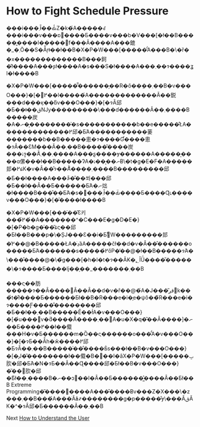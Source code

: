 # How to Fight Schedule Pressure
[//]: # (Version:1.0.0)
���i���܂ł̎��Ԃ̒Z�k�́A�����ꂽ���i���v���ɒ񋟂����Ƃ����v���b�V���[�ł��B�����͍����I�����𔽉f���Ă����A���鎞�_�܂Ō��S�Ȃ̂ŗǂ��ł��B�X�P�W���[�����͂́A���B�\�ȑ��x�������������B���鈳�͂ł����A���ʂł����A�s���S�ł����A���܂��ɂ����ʓI�ł����B

�X�P�W���[�����͂͂������̗��R�ő��݂��܂��B�v���O���}�[�𖱂߂��l�����́A�������������Ă��鋭���d���ϗ��ƃv���O���}�[�ɂȂ邱�Ƃ��ǂ��قǊy���������\���ɗ������Ă��܂����B�����炭�A�ނ��͎��������̍s�����������ɓ��e�����̂ŁA�������������߂邱�Ƃ́A�����������葁�������ɓ��B�����悤�ɂ����Ɠ����悤�ɂȂ��ƐM���Ă��܂��B�����͂����炭���ۂɂ͓��Ă͂܂��܂����A���ʂ͔����ɏ������A�����͔����ɑ傫���ł��B�����ɁA�ނ��͎��ۂɃ\�t�g�E�F�A�����邽�߂ɕK�v�Ȃ��̂ɂ��Ă͌����܂����B���������邱�Ƃ��ł����A���ꎩ�̂��쐬���邱�Ƃ��ł��Ȃ��Ƃ������Ƃ́A�ނ炪�ł����B���̂��Ƃ́A�s�꓊���܂ł̎��Ԃ̈����Ƃ����Ɋւ����v���O���}�[�̑����ł����B

�X�P�W���[���̈��͂Ɛ키���߂̌��́A�������^�C���E�g�D�E�}�[�P�b�g�̈��͂ɕς��邱�Ƃł��B���p�\�ȘJ���Ɛ��i�Ƃ̊֌W���������邽�߂̕��@�B�����ŁA�ڍׂȁA�����čł��d�v�Ȃ��̂������o�����Ƃ́A�������s�����߂̍őP�̕��@�ł��B�����ɂ́A�\���̂����@�\�̃g���[�h�I�t�ɂ��Ă̓K�؂ȊǗ����̌������\�ɂ����Ƃ����ǉ��̗��_�������܂��B

���ς��肪�����ɂ��Ȃ����΂Ȃ��Ȃ��d�v�ȓ��@�́A�J���͂قڔ񈳏k���̉t�̂ł����Ƃ������Ƃł��B�R���e�i�̗e�ψȏ��̃R���e�i�ɂ����Ƒ����̐��������邱�Ƃ��ł��܂��B�����Ӗ��ł́A�v���O���}�[�́u���΁v�ƌ����Ă͂����܂��񂪁A�u�X�q�͂��Ȃ����]�ނ��Ƃ����߂��ł��傤���H�v�Ƃ������m�Ȍ��ς������o���̂́A�v���O���}�[�ɂƂ��Ă̌h�ӂ����߂邱�ƂɂȂ��܂��B�����͑��̐����Ƃ̍s���ł��B�v���O���}�[�̘J�͂��������ł��傤�B�񌻎��I�ȃX�P�W���[�����ݒ肷�邱�Ƃ́A�N�ɂƂ��Ă��Ɋ����邱�Ƃł��B�v���O���}�͂��񂴂肷�邱�Ƃ͂ł��܂����B�ނ��ɔ񌻎��I�Ȃ��Ƃ������͖̂����Ȃ��Ƃł��B Extreme Programming�͂����𑝕����A���̎����Ƀv���Z�X���\�z���܂��B���́A���ׂĂ̓ǎ҂��������g�p�����̂ɏ\���ȂقǍK�^�ɂȂ邱�Ƃ������Ă��܂��B

Next [How to Understand the User](02-How-to-Understand-the-User.md)